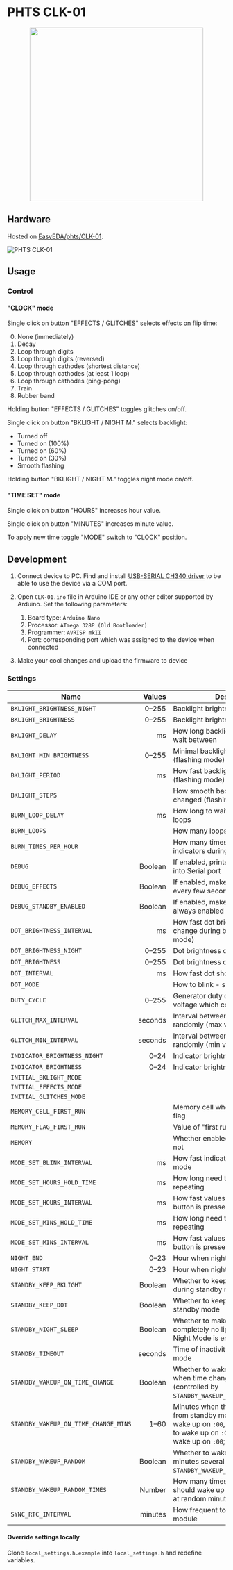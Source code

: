 # PHTS CLK-01

<center><image width="400" src="https://image.easyeda.com/pullimage/DY2cV2TE9SzW4QEGUBPfhBxzWKnjN2z8livtnTUQ.jpeg"></center>

## Hardware

Hosted on [EasyEDA/phts/CLK-01].

![PHTS CLK-01](https://image.easyeda.com/documents/f8e8fa42a9a74f4194dbb38830f3f9a2.png)

## Usage

### Control

#### "CLOCK" mode

Single click on button "EFFECTS / GLITCHES" selects effects on flip time:

0. None (immediately)
1. Decay
2. Loop through digits
3. Loop through digits (reversed)
4. Loop through cathodes (shortest distance)
5. Loop through cathodes (at least 1 loop)
6. Loop through cathodes (ping-pong)
7. Train
8. Rubber band

Holding button "EFFECTS / GLITCHES" toggles glitches on/off.

Single click on button "BKLIGHT / NIGHT M." selects backlight:

- Turned off
- Turned on (100%)
- Turned on (60%)
- Turned on (30%)
- Smooth flashing

Holding button "BKLIGHT / NIGHT M." toggles night mode on/off.

#### "TIME SET" mode

Single click on button "HOURS" increases hour value.

Single click on button "MINUTES" increases minute value.

To apply new time toggle "MODE" switch to "CLOCK" position.

## Development

1. Connect device to PC. Find and install [USB-SERIAL CH340 driver] to be able to use the device via a COM port.

2. Open `CLK-01.ino` file in Arduino IDE or any other editor supported by Arduino. Set the following parameters:

   1. Board type: `Arduino Nano`
   2. Processor: `ATmega 328P (Old Bootloader)`
   3. Programmer: `AVRISP mkII`
   4. Port: corresponding port which was assigned to the device when connected

3. Make your cool changes and upload the firmware to device

### Settings

| Name                                 |      Values | Description                                                                                                                                                                                                |
| ------------------------------------ | ----------: | ---------------------------------------------------------------------------------------------------------------------------------------------------------------------------------------------------------- |
| `BKLIGHT_BRIGHTNESS_NIGHT`           | 0&ndash;255 | Backlight brightness on nighttime                                                                                                                                                                          |
| `BKLIGHT_BRIGHTNESS`                 | 0&ndash;255 | Backlight brightness on daytime                                                                                                                                                                            |
| `BKLIGHT_DELAY`                      |          ms | How long backlight flashing should wait between                                                                                                                                                            |
| `BKLIGHT_MIN_BRIGHTNESS`             | 0&ndash;255 | Minimal backlight brightness (flashing mode)                                                                                                                                                               |
| `BKLIGHT_PERIOD`                     |          ms | How fast backlight should blink (flashing mode)                                                                                                                                                            |
| `BKLIGHT_STEPS`                      |             | How smooth backlight should be changed (flashing mode)                                                                                                                                                     |
| `BURN_LOOP_DELAY`                    |          ms | How long to wait between "burn" loops                                                                                                                                                                      |
| `BURN_LOOPS`                         |             | How many loops to run "burn"                                                                                                                                                                               |
| `BURN_TIMES_PER_HOUR`                |             | How many times need to burn indicators during an hour                                                                                                                                                      |
| `DEBUG`                              |     Boolean | If enabled, prints debug messages into Serial port                                                                                                                                                         |
| `DEBUG_EFFECTS`                      |     Boolean | If enabled, makes time changed every few seconds                                                                                                                                                           |
| `DEBUG_STANDBY_ENABLED`              |     Boolean | If enabled, makes STADBY mode always enabled                                                                                                                                                               |
| `DOT_BRIGHTNESS_INTERVAL`            |          ms | How fast dot brightness should change during blinking (smooth mode)                                                                                                                                        |
| `DOT_BRIGHTNESS_NIGHT`               | 0&ndash;255 | Dot brightness on nighttime                                                                                                                                                                                |
| `DOT_BRIGHTNESS`                     | 0&ndash;255 | Dot brightness on daytime                                                                                                                                                                                  |
| `DOT_INTERVAL`                       |          ms | How fast dot should blink                                                                                                                                                                                  |
| `DOT_MODE`                           |             | How to blink - simple or smooth                                                                                                                                                                            |
| `DUTY_CYCLE`                         | 0&ndash;255 | Generator duty cycle, affects total voltage which comes to indicators                                                                                                                                      |
| `GLITCH_MAX_INTERVAL`                |     seconds | Interval between glitches picked randomly (max value)                                                                                                                                                      |
| `GLITCH_MIN_INTERVAL`                |     seconds | Interval between glitches picked randomly (min value)                                                                                                                                                      |
| `INDICATOR_BRIGHTNESS_NIGHT`         |  0&ndash;24 | Indicator brightness on nighttime                                                                                                                                                                          |
| `INDICATOR_BRIGHTNESS`               |  0&ndash;24 | Indicator brightness on daytime                                                                                                                                                                            |
| `INITIAL_BKLIGHT_MODE`               |             |                                                                                                                                                                                                            |
| `INITIAL_EFFECTS_MODE`               |             |                                                                                                                                                                                                            |
| `INITIAL_GLITCHES_MODE`              |             |                                                                                                                                                                                                            |
| `MEMORY_CELL_FIRST_RUN`              |             | Memory cell where to store "first run" flag                                                                                                                                                                |
| `MEMORY_FLAG_FIRST_RUN`              |             | Value of "first run" flag                                                                                                                                                                                  |
| `MEMORY`                             |             | Whether enabled memory storage or not                                                                                                                                                                      |
| `MODE_SET_BLINK_INTERVAL`            |          ms | How fast indicators blink during "Set" mode                                                                                                                                                                |
| `MODE_SET_HOURS_HOLD_TIME`           |          ms | How long need to hold button to start repeating                                                                                                                                                            |
| `MODE_SET_HOURS_INTERVAL`            |          ms | How fast values are changed while button is pressed                                                                                                                                                        |
| `MODE_SET_MINS_HOLD_TIME`            |          ms | How long need to hold button to start repeating                                                                                                                                                            |
| `MODE_SET_MINS_INTERVAL`             |          ms | How fast values are changed while button is pressed                                                                                                                                                        |
| `NIGHT_END`                          |  0&ndash;23 | Hour when night mode should end                                                                                                                                                                            |
| `NIGHT_START`                        |  0&ndash;23 | Hour when night mode should start                                                                                                                                                                          |
| `STANDBY_KEEP_BKLIGHT`               |     Boolean | Whether to keep backlight on or off during standby mode                                                                                                                                                    |
| `STANDBY_KEEP_DOT`                   |     Boolean | Whether to keep dot on or off during standby mode                                                                                                                                                          |
| `STANDBY_NIGHT_SLEEP`                |     Boolean | Whether to make the device have completely no light during night when Night Mode is enabled                                                                                                                |
| `STANDBY_TIMEOUT`                    |     seconds | Time of inactivity to enter to standby mode                                                                                                                                                                |
| `STANDBY_WAKEUP_ON_TIME_CHANGE`      |     Boolean | Whether to wake up from standby when time changed on exact minutes (controlled by `STANDBY_WAKEUP_ON_TIME_CHANGE_MINS`)                                                                                    |
| `STANDBY_WAKEUP_ON_TIME_CHANGE_MINS` |  1&ndash;60 | Minutes when the device wakes up from standby mode. E.g. `10` means to wake up on `:00`, `:10`, `:20`, ...; `49` means to wake up on `:00`, `:49`; `60` means to wake up on `:00`; value `0` is forbidden. |
| `STANDBY_WAKEUP_RANDOM`              |     Boolean | Whether to wake up at random minutes several times (controlled by `STANDBY_WAKEUP_RANDOM_TIMES`)                                                                                                           |
| `STANDBY_WAKEUP_RANDOM_TIMES`        |      Number | How many times per hour the device should wake up from standby mode at random minute                                                                                                                       |
| `SYNC_RTC_INTERVAL`                  |     minutes | How frequent to sync time with RTC module                                                                                                                                                                  |

#### Override settings locally

Clone `local_settings.h.example` into `local_settings.h` and redefine variables.

[easyeda/phts/clk-01]: https://oshwlab.com/phts/CLK-01
[usb-serial ch340 driver]: https://www.google.com/search?q=USB-SERIAL+CH340
